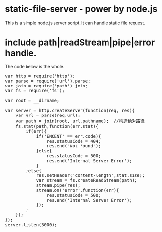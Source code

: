 # static-file-server - power by node.js
This is a simple node.js server script. It can handle static file request.
# include path|readStream|pipe|error handle.
The code below is the whole.
<pre>
var http = require('http');
var parse = require('url').parse;
var join = require('path').join;
var fs = require('fs');

var root = __dirname;

var server = http.createServer(function(req, res){
    var url = parse(req.url);
    var path = join(root, url.pathname);  //构造绝对路径
    fs.stat(path,function(err,stat){
        if(err){
            if('ENOENT' == err.code){
                res.statusCode = 404;
                res.end('Not Found');
            }else{
                res.statusCode = 500;
                res.end('Internal Server Error');
            }
        }else{
            res.setHeader('content-length',stat.size);
            var stream = fs.createReadStream(path);
            stream.pipe(res);
            stream.on('error',function(err){
                res.statusCode = 500;
                res.end('Internal Server Error');
            });
        }
    });
});
server.listen(3000);
</pre>
